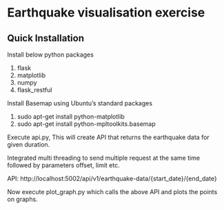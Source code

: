 Earthquake visualisation exercise
=================

Quick Installation
------------------

Install below python packages
1. flask
2. matplotlib
3. numpy
4. flask_restful

Install Basemap using Ubuntu’s standard packages

1. sudo apt-get install python-matplotlib
2. sudo apt-get install python-mpltoolkits.basemap

Execute api.py, This will create API that returns the earthquake data for given duration.

Integrated multi threading to send multiple request at the same time followed by parameters offset, limit etc.

API: http://localhost:5002/api/v1/earthquake-data/{start_date}/{end_date}

Now execute plot_graph.py which calls the above API and plots the points on graphs.


